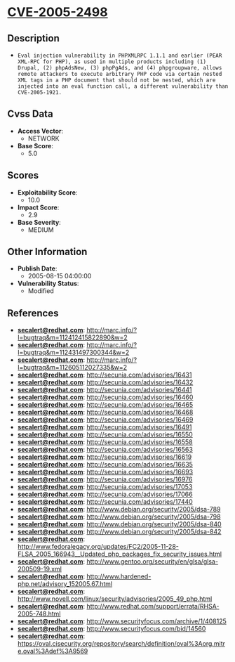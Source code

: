 
# [CVE-2005-2498](https://cve.mitre.org/cgi-bin/cvename.cgi?name=CVE-2005-2498)

## Description

- `Eval injection vulnerability in PHPXMLRPC 1.1.1 and earlier (PEAR XML-RPC for PHP), as used in multiple products including (1) Drupal, (2) phpAdsNew, (3) phpPgAds, and (4) phpgroupware, allows remote attackers to execute arbitrary PHP code via certain nested XML tags in a PHP document that should not be nested, which are injected into an eval function call, a different vulnerability than CVE-2005-1921.`

## Cvss Data

- **Access Vector**:
  - NETWORK
- **Base Score**:
  - 5.0

## Scores

- **Exploitability Score**:
  - 10.0
- **Impact Score**:
  - 2.9
- **Base Severity**:
  - MEDIUM

## Other Information

- **Publish Date**:
  - 2005-08-15 04:00:00
- **Vulnerability Status**:
  - Modified

## References

- **secalert@redhat.com**: http://marc.info/?l=bugtraq&m=112412415822890&w=2
- **secalert@redhat.com**: http://marc.info/?l=bugtraq&m=112431497300344&w=2
- **secalert@redhat.com**: http://marc.info/?l=bugtraq&m=112605112027335&w=2
- **secalert@redhat.com**: http://secunia.com/advisories/16431
- **secalert@redhat.com**: http://secunia.com/advisories/16432
- **secalert@redhat.com**: http://secunia.com/advisories/16441
- **secalert@redhat.com**: http://secunia.com/advisories/16460
- **secalert@redhat.com**: http://secunia.com/advisories/16465
- **secalert@redhat.com**: http://secunia.com/advisories/16468
- **secalert@redhat.com**: http://secunia.com/advisories/16469
- **secalert@redhat.com**: http://secunia.com/advisories/16491
- **secalert@redhat.com**: http://secunia.com/advisories/16550
- **secalert@redhat.com**: http://secunia.com/advisories/16558
- **secalert@redhat.com**: http://secunia.com/advisories/16563
- **secalert@redhat.com**: http://secunia.com/advisories/16619
- **secalert@redhat.com**: http://secunia.com/advisories/16635
- **secalert@redhat.com**: http://secunia.com/advisories/16693
- **secalert@redhat.com**: http://secunia.com/advisories/16976
- **secalert@redhat.com**: http://secunia.com/advisories/17053
- **secalert@redhat.com**: http://secunia.com/advisories/17066
- **secalert@redhat.com**: http://secunia.com/advisories/17440
- **secalert@redhat.com**: http://www.debian.org/security/2005/dsa-789
- **secalert@redhat.com**: http://www.debian.org/security/2005/dsa-798
- **secalert@redhat.com**: http://www.debian.org/security/2005/dsa-840
- **secalert@redhat.com**: http://www.debian.org/security/2005/dsa-842
- **secalert@redhat.com**: http://www.fedoralegacy.org/updates/FC2/2005-11-28-FLSA_2005_166943__Updated_php_packages_fix_security_issues.html
- **secalert@redhat.com**: http://www.gentoo.org/security/en/glsa/glsa-200509-19.xml
- **secalert@redhat.com**: http://www.hardened-php.net/advisory_152005.67.html
- **secalert@redhat.com**: http://www.novell.com/linux/security/advisories/2005_49_php.html
- **secalert@redhat.com**: http://www.redhat.com/support/errata/RHSA-2005-748.html
- **secalert@redhat.com**: http://www.securityfocus.com/archive/1/408125
- **secalert@redhat.com**: http://www.securityfocus.com/bid/14560
- **secalert@redhat.com**: https://oval.cisecurity.org/repository/search/definition/oval%3Aorg.mitre.oval%3Adef%3A9569
